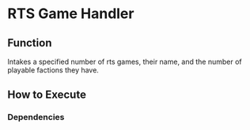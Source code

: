 # RTS Game Handler

## Function
Intakes a specified number of rts games, their name, and the number of playable factions they have.

## How to Execute

### Dependencies
